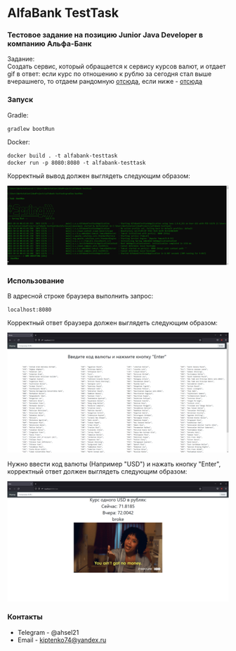 # AlfaBank TestTask

### Тестовое задание на позицию Junior Java Developer в компанию Альфа-Банк

Задание:    
Создать сервис, который обращается к сервису курсов валют, и отдает gif в ответ:
если курс по отношению к рублю за сегодня стал выше вчерашнего, то отдаем рандомную [отсюда](https://giphy.com/search/rich),
если ниже - [отсюда](https://giphy.com/search/broke)


### Запуск

Gradle:

    gradlew bootRun

Docker:

    docker build . -t alfabank-testtask
    docker run -p 8080:8080 -t alfabank-testtask

Корректный вывод должен выглядеть следующим образом:

![cmdCorrecOutput](https://github.com/ahsel21/alfabank-testtask/blob/master/src/main/resources/screens/cmdCorrectOutput.png)

### Использование

В адресной строке браузера выполнить запрос:

    localhost:8080

Корректный ответ браузера должен выглядеть следующим образом:

![homePage](https://github.com/ahsel21/alfabank-testtask/blob/master/src/main/resources/screens/homePage.png)

Нужно ввести код валюты (Например "USD") и нажать кнопку "Enter", корректный ответ должен выглядеть следующим образом:

![USD](https://github.com/ahsel21/alfabank-testtask/blob/master/src/main/resources/screens/USD.png)

### Контакты

* Telegram - @ahsel21
* Email - kiptenko74@yandex.ru

